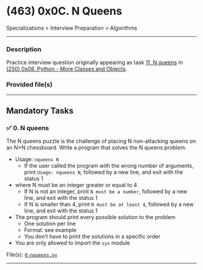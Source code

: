 # (463) 0x0C. N Queens
Specializations > Interview Preparation > Algorithms

---






### Description
Practice interview question originally appearing as task [11. N queens](https://github.com/allelomorph/holbertonschool-higher_level_programming/blob/master/0x08-python-more_classes/101-nqueens.py) in [(250) 0x08. Python - More Classes and Objects](https://github.com/allelomorph/holbertonschool-higher_level_programming/tree/master/0x08-python-more_classes).

### Provided file(s)

---

## Mandatory Tasks

### :white_check_mark: 0. N queens
The N queens puzzle is the challenge of placing N non-attacking queens on an N×N chessboard. Write a program that solves the N queens problem.

* Usage: `nqueens N`
    * If the user called the program with the wrong number of arguments, print `Usage: nqueens N`, followed by a new line, and exit with the status 1
* where N must be an integer greater or equal to 4
    * If N is not an integer, print `N must be a number`, followed by a new line, and exit with the status 1
    * If N is smaller than 4, print `N must be at least 4`, followed by a new line, and exit with the status 1
* The program should print every possible solution to the problem
    * One solution per line
    * Format: see example
    * You don’t have to print the solutions in a specific order
* You are only allowed to import the `sys` module

File(s): [`0-nqueens.py`](./0-nqueens.py)

---


